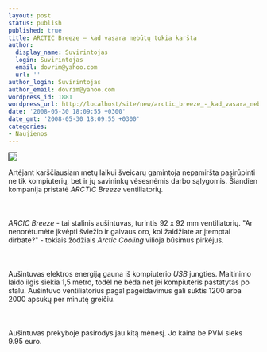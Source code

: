 ```yaml
---
layout: post
status: publish
published: true
title: ARCTIC Breeze – kad vasara nebūtų tokia karšta
author:
  display_name: Suvirintojas
  login: Suvirintojas
  email: dovrim@yahoo.com
  url: ''
author_login: Suvirintojas
author_email: dovrim@yahoo.com
wordpress_id: 1881
wordpress_url: http://localhost/site/new/arctic_breeze_-_kad_vasara_nebutu_tokia_karsta/
date: '2008-05-30 18:09:55 +0300'
date_gmt: '2008-05-30 18:09:55 +0300'
categories:
- Naujienos
---
```

<div class="imgright"><img src="http://www.technews.lt/upl/Failai/Arctic_Breeze_00l.jpg" border="1"></div>
<p>Artėjant karščiausiam metų laikui šveicarų gamintoja nepamiršta pasirūpinti ne tik kompiuterių, bet ir jų savininkų vėsesnėmis darbo sąlygomis. Šiandien kompanija pristatė <i>ARCTIC Breeze</i> ventiliatorių.<br />
<br><br />
<br><i>ARCIC Breeze</i> - tai stalinis aušintuvas, turintis 92 x 92 mm ventiliatorių. &quot;Ar nenorėtumėte įkvėpti šviežio ir gaivaus oro, kol žaidžiate ar įtemptai dirbate?&quot; - tokiais žodžiais <i>Arctic Cooling</i> vilioja būsimus pirkėjus.<br />
<br><br />
<br>Aušintuvas elektros energiją gauna iš kompiuterio <i>USB</i> jungties. Maitinimo laido ilgis siekia 1,5 metro, todėl ne bėda net jei kompiuteris pastatytas po stalu. Aušintuvo ventiliatorius pagal pageidavimus gali suktis 1200 arba 2000 apsukų per minutę greičiu.<br />
<br><br />
<br>Aušintuvas prekyboje pasirodys jau kitą mėnesį. Jo kaina be PVM sieks 9.95 euro.<br />
<br><br />
<br><br />
<br><br />
<br></p>

